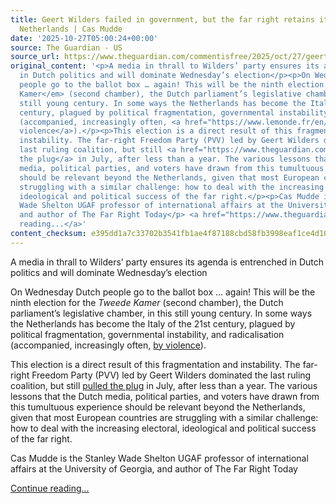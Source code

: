 ```yaml
---
title: Geert Wilders failed in government, but the far right retains its grip on the
  Netherlands | Cas Mudde
date: '2025-10-27T05:00:24+00:00'
source: The Guardian - US
source_url: https://www.theguardian.com/commentisfree/2025/oct/27/geert-wilders-far-right-netherlands-dutch-politics-election
original_content: '<p>A media in thrall to Wilders’ party ensures its agenda is entrenched
  in Dutch politics and will dominate Wednesday’s election</p><p>On Wednesday Dutch
  people go to the ballot box … again! This will be the ninth election for the <em>Tweede
  Kamer</em> (second chamber), the Dutch parliament’s legislative chamber, in this
  still young century. In some ways the Netherlands has become the Italy of the 21st
  century, plagued by political fragmentation, governmental instability, and radicalisation
  (accompanied, increasingly often, <a href="https://www.lemonde.fr/en/international/article/2025/09/22/the-hague-rocked-by-far-right-protest-an-unprecedented-outburst-of-violence-in-the-netherlands_6745631_4.html">by
  violence</a>).</p><p>This election is a direct result of this fragmentation and
  instability. The far-right Freedom Party (PVV) led by Geert Wilders dominated the
  last ruling coalition, but still <a href="https://www.theguardian.com/world/2025/jun/03/netherlands-government-collapse-geert-wilders">pulled
  the plug</a> in July, after less than a year. The various lessons that the Dutch
  media, political parties, and voters have drawn from this tumultuous experience
  should be relevant beyond the Netherlands, given that most European countries are
  struggling with a similar challenge: how to deal with the increasing electoral,
  ideological and political success of the far right.</p><p>Cas Mudde is the Stanley
  Wade Shelton UGAF professor of international affairs at the University of Georgia,
  and author of The Far Right Today</p> <a href="https://www.theguardian.com/commentisfree/2025/oct/27/geert-wilders-far-right-netherlands-dutch-politics-election">Continue
  reading...</a>'
content_checksum: e395dd1a7c33702b3541fb1ae4f87188cbd58fb3998eaf1ce4d1002e7b2971c7
---
```


A media in thrall to Wilders’ party ensures its agenda is entrenched in Dutch politics and will dominate Wednesday’s election

On Wednesday Dutch people go to the ballot box … again! This will be the ninth election for the _Tweede Kamer_ (second chamber), the Dutch parliament’s legislative chamber, in this still young century. In some ways the Netherlands has become the Italy of the 21st century, plagued by political fragmentation, governmental instability, and radicalisation (accompanied, increasingly often, [by violence](https://www.lemonde.fr/en/international/article/2025/09/22/the-hague-rocked-by-far-right-protest-an-unprecedented-outburst-of-violence-in-the-netherlands_6745631_4.html)).

This election is a direct result of this fragmentation and instability. The far-right Freedom Party (PVV) led by Geert Wilders dominated the last ruling coalition, but still [pulled the plug](https://www.theguardian.com/world/2025/jun/03/netherlands-government-collapse-geert-wilders) in July, after less than a year. The various lessons that the Dutch media, political parties, and voters have drawn from this tumultuous experience should be relevant beyond the Netherlands, given that most European countries are struggling with a similar challenge: how to deal with the increasing electoral, ideological and political success of the far right.

Cas Mudde is the Stanley Wade Shelton UGAF professor of international affairs at the University of Georgia, and author of The Far Right Today

 [Continue reading...](https://www.theguardian.com/commentisfree/2025/oct/27/geert-wilders-far-right-netherlands-dutch-politics-election)
